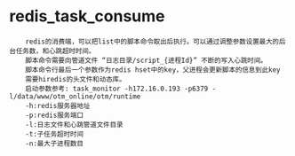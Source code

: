 # redis_task_consume
		redis的消费端，可以把list中的脚本命令取出后执行。可以通过调整参数设置最大的后台任务数，和心跳超时时间。		
		脚本命令需要向管道文件 “日志目录/script_{进程Id}” 不断的写入心跳时间。		
		脚本命令行最后一个参数作为redis hset中的key，父进程会更新脚本的信息到此key		
		需要hiredis的头文件和动态库。		
		启动参数参考: task_monitor -h172.16.0.193 -p6379 -l/data/www/otm_online/otm/runtime		
		-h:redis服务器地址		
		-p:redis服务端口		
		-l:日志文件和心跳管道文件目录		
		-t:子任务超时时间		
		-n:最大子进程数目		
